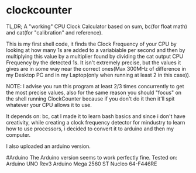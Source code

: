 # clockcounter
TL,DR;
A "working" CPU Clock Calculator based on sum, bc(for float math) and cat(for "calibration" and reference).

This is my first shell code, it finds the Clock Frequency of your CPU by looking at how many 1s are added to a variabiable per second and then by multiplying this value by a multiplier found by dividing the cat output CPU Frequency by the detected 1s. It isn't extremely precise, but the values it gives are in some way near the correct ones(Max 300MHz of difference in my Desktop PC and in my Laptop(only when running at least 2 in this case)).

NOTE: I advise you run this program at least 2/3 times concurrently to get the most precise values, also for the same reason you should "focus" on the shell running ClockCounter because if you don't do it then it'll spit whatever your CPU allows it to use.

It depends on: bc, cat
I made it to learn bash basics and since i don't have creativity, while creating a clock frequency detector for mindustry to learn how to use processors, i decided to convert it to arduino and then my computer.

I also uploaded an arduino version.

#Arduino
The Arduino version seems to work perfectly fine.
Tested on:
Arduino UNO Rev3
Arduino Mega 2560
ST Nucleo 64-F446RE
